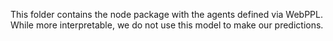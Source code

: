 This folder contains the node package with the agents defined via WebPPL. While more interpretable, we do not use this model to make our predictions.
